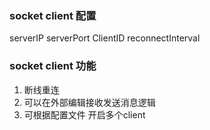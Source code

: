 ### socket client 配置

serverIP
serverPort
ClientID
reconnectInterval

### socket client 功能

1. 断线重连
2. 可以在外部编辑接收发送消息逻辑
3. 可根据配置文件 开启多个client